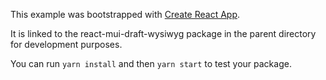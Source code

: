 This example was bootstrapped with [Create React App](https://github.com/facebook/create-react-app).

It is linked to the react-mui-draft-wysiwyg package in the parent directory for development purposes.

You can run `yarn install` and then `yarn start` to test your package.
